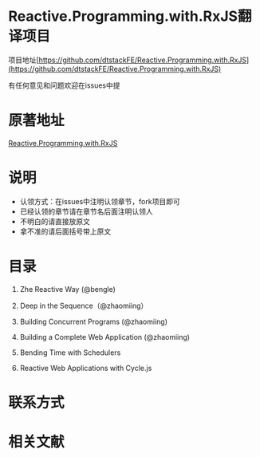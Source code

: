 # Reactive.Programming.with.RxJS翻译项目

项目地址[https://github.com/dtstackFE/Reactive.Programming.with.RxJS](https://github.com/dtstackFE/Reactive.Programming.with.RxJS)

有任何意见和问题欢迎在issues中提

# 原著地址

[Reactive.Programming.with.RxJS](https://media.pragprog.com/titles/smreactjs/reactive.pdf)

# 说明

* 认领方式：在issues中注明认领章节，fork项目即可
* 已经认领的章节请在章节名后面注明认领人
* 不明白的请直接放原文
* 拿不准的请后面括号带上原文

# 目录

1. Zhe Reactive Way (@bengle)

2. Deep in the Sequence（@zhaomiing）

3. Building Concurrent Programs (@zhaomiing)

4. Building a Complete Web Application (@zhaomiing)

5. Bending Time with Schedulers

6. Reactive Web Applications with Cycle.js

# 联系方式

# 相关文献
